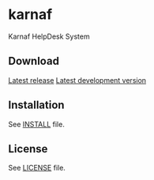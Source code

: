 # karnaf
Karnaf HelpDesk System

## Download
[Latest release](https://github.com/kobishmueli/karnaf/releases/latest)
[Latest development version](https://github.com/kobishmueli/karnaf/archive/master.zip)

## Installation
See [INSTALL](https://github.com/kobishmueli/karnaf/blob/master/INSTALL) file.

## License
See [LICENSE](https://github.com/kobishmueli/karnaf/blob/master/LICENSE) file.
